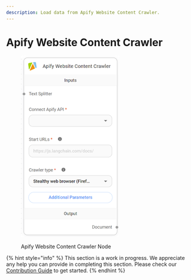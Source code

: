 ```yaml
---
description: Load data from Apify Website Content Crawler.
---
```


# Apify Website Content Crawler

<figure><img src="../../../.gitbook/assets/image (2) (1) (1) (1).png" alt="" width="266"><figcaption><p>Apify Website Content Crawler Node</p></figcaption></figure>

{% hint style="info" %}
This section is a work in progress. We appreciate any help you can provide in completing this section. Please check our [Contribution Guide](https://toi500.gitbook.io/flowise-docs/contributing) to get started.
{% endhint %}
